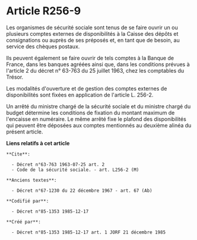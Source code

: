 # Article R256-9

Les organismes de sécurité sociale sont tenus de se faire ouvrir un ou plusieurs comptes externes de disponibilités à la
Caisse des dépôts et consignations ou auprès de ses préposés et, en tant que de besoin, au service des chèques postaux. 

Ils peuvent également se faire ouvrir de tels comptes à la Banque de France, dans les banques agréées ainsi que, dans les
conditions prévues à l'article 2 du décret n° 63-763 du 25 juillet 1963, chez les comptables du Trésor. 

Les modalités d'ouverture et de gestion des comptes externes de disponibilités sont fixées en application de l'article L.
256-2. 

Un arrêté du ministre chargé de la sécurité sociale et du ministre chargé du budget détermine les conditions de fixation du
montant maximum de l'encaisse en numéraire. Le même arrêté fixe le plafond des disponibilités qui peuvent être déposées aux
comptes mentionnés au deuxième alinéa du présent article.

**Liens relatifs à cet article**

	**Cite**:

	  - Décret n°63-763 1963-07-25 art. 2
	  - Code de la sécurité sociale. - art. L256-2 (M)

	**Anciens textes**:

	  - Décret n°67-1230 du 22 décembre 1967 - art. 67 (Ab)

	**Codifié par**:

	  - Décret n°85-1353 1985-12-17

	**Créé par**:

	  - Décret n°85-1353 1985-12-17 art. 1 JORF 21 décembre 1985
